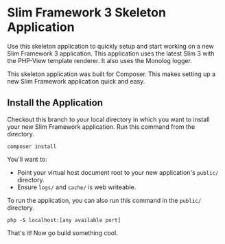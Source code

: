 # Slim Framework 3 Skeleton Application

Use this skeleton application to quickly setup and start working on a new Slim Framework 3 application. This application uses the latest Slim 3 with the PHP-View template renderer. It also uses the Monolog logger.

This skeleton application was built for Composer. This makes setting up a new Slim Framework application quick and easy.

## Install the Application

Checkout this branch to your local directory in which you want to install your new Slim Framework application. 
Run this command from the directory.

    composer install

You'll want to:

* Point your virtual host document root to your new application's `public/` directory.
* Ensure `logs/` and `cache/` is web writeable.

To run the application, you can also run this command in the `public/` directory. 

	php -S localhost:[any available port]

That's it! Now go build something cool.
